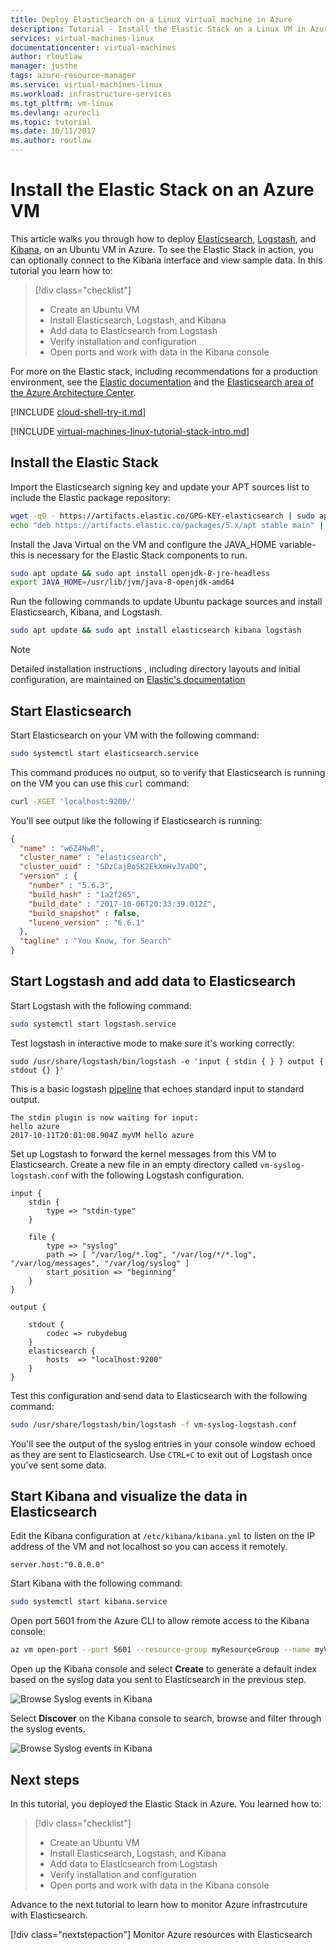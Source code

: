 ```yaml
---
title: Deploy ElasticSearch on a Linux virtual machine in Azure 
description: Tutorial - Install the Elastic Stack on a Linux VM in Azure
services: virtual-machines-linux
documentationcenter: virtual-machines
author: rloutlaw
manager: justhe
tags: azure-resource-manager
ms.service: virtual-machines-linux
ms.workload: infrastructure-services
ms.tgt_pltfrm: vm-linux
ms.devlang: azurecli
ms.topic: tutorial
ms.date: 10/11/2017
ms.author: routlaw
---
```


# Install the Elastic Stack on an Azure VM

This article walks you through how to deploy [Elasticsearch](https://www.elastic.co/products/elasticsearch), [Logstash](https://www.elastic.co/products/logstash), and [Kibana](https://www.elastic.co/products/kibana), on an Ubuntu VM in Azure.  To see the Elastic Stack in action, you can optionally connect to the Kibana interface and view sample data. In this tutorial you learn how to:

> [!div class="checklist"]
> * Create an Ubuntu VM 
> * Install Elasticsearch, Logstash, and Kibana
> * Add data to Elasticsearch from Logstash 
> * Verify installation and configuration
> * Open ports and work with data in the Kibana console


For more on the Elastic stack, including recommendations for a production environment, see the [Elastic documentation](https://www.elastic.co/guide/index.html) and the [Elasticsearch area of the Azure Architecture Center](/azure/architecture/elasticsearch/).

[!INCLUDE [cloud-shell-try-it.md](../../../includes/cloud-shell-try-it.md)]

[!INCLUDE [virtual-machines-linux-tutorial-stack-intro.md](../../../includes/virtual-machines-linux-tutorial-stack-intro.md)]



## Install the Elastic Stack

Import the Elasticsearch signing key and update your APT sources list to include the Elastic package repository:

```bash
wget -qO - https://artifacts.elastic.co/GPG-KEY-elasticsearch | sudo apt-key add -
echo "deb https://artifacts.elastic.co/packages/5.x/apt stable main" | sudo tee -a /etc/apt/sources.list.d/elastic-5.x.list
```

Install the Java Virtual on the VM and configure the JAVA_HOME variable-this is necessary for the Elastic Stack components to run.

```bash
sudo apt update && sudo apt install openjdk-8-jre-headless
export JAVA_HOME=/usr/lib/jvm/java-8-openjdk-amd64
```

Run the following commands to update Ubuntu package sources and install Elasticsearch, Kibana, and Logstash.

```bash
sudo apt update && sudo apt install elasticsearch kibana logstash   
```

> [!NOTE]
> Detailed installation instructions , including directory layouts and initial configuration, are maintained on [Elastic's documentation](https://www.elastic.co/guide/en/elastic-stack/current/installing-elastic-stack.html)

## Start Elasticsearch 

Start Elasticsearch on your VM with the following command:

```bash
sudo systemctl start elasticsearch.service
```

This command produces no output, so to verify that Elasticsearch is running on the VM you can use this `curl` command:

```bash
curl -XGET 'localhost:9200/'
```

You'll see output like the following if Elasticsearch is running:

```json
{
  "name" : "w6Z4NwR",
  "cluster_name" : "elasticsearch",
  "cluster_uuid" : "SDzCajBoSK2EkXmHvJVaDQ",
  "version" : {
    "number" : "5.6.3",
    "build_hash" : "1a2f265",
    "build_date" : "2017-10-06T20:33:39.012Z",
    "build_snapshot" : false,
    "lucene_version" : "6.6.1"
  },
  "tagline" : "You Know, for Search"
}
```

## Start Logstash and add data to Elasticsearch

Start Logstash with the following command:

```bash
sudo systemctl start logstash.service
```

Test logstash in interactive mode to make sure it's working correctly:

```
sudo /usr/share/logstash/bin/logstash -e 'input { stdin { } } output { stdout {} }'
```

This is a basic logstash [pipeline](https://www.elastic.co/guide/en/logstash/5.6/pipeline.html) that echoes standard input to standard output. 

```output
The stdin plugin is now waiting for input:
hello azure
2017-10-11T20:01:08.904Z myVM hello azure
```

Set up Logstash to forward the kernel messages from this VM to Elasticsearch. Create a new file in an empty directory called `vm-syslog-logstash.conf` with the following Logstash configuration.

```
input {
    stdin {
        type => "stdin-type"
    }

    file {
        type => "syslog"
        path => [ "/var/log/*.log", "/var/log/*/*.log", "/var/log/messages", "/var/log/syslog" ]
        start_position => "beginning"
    }
}

output {

    stdout {
        codec => rubydebug
    }
    elasticsearch {
        hosts  => "localhost:9200"
    }
}
```

Test this configuration and send data to Elasticsearch with the following command:

```bash
sudo /usr/share/logstash/bin/logstash -f vm-syslog-logstash.conf
```

You'll see the output of the syslog entries in your console window echoed as they are sent to Elasticsearch. Use `CTRL+C` to exit out of Logstash once you've sent some data.

## Start Kibana and visualize the data in Elasticsearch

Edit the Kibana configuration at `/etc/kibana/kibana.yml` to listen on the IP address of the VM and not localhost so you can access it remotely.

```
server.host:"0.0.0.0"
```

Start Kibana with the following command:

```bash
sudo systemctl start kibana.service
```

Open port 5601 from the Azure CLI to allow remote access to the Kibana console:

```bash
az vm open-port --port 5601 --resource-group myResourceGroup --name myVM
```

Open up the Kibana console and select **Create** to generate a default index based on the syslog data you sent to Elasticsearch in the previous step. 

![Browse Syslog events in Kibana](media/elasticsearch-install/kibana-index.png)

Select **Discover** on the Kibana console to search, browse and filter through the syslog events.

![Browse Syslog events in Kibana](media/elasticsearch-install/kibana-search-filter.png)


## Next steps

In this tutorial, you deployed the Elastic Stack in Azure. You learned how to:

> [!div class="checklist"]
> * Create an Ubuntu VM 
> * Install Elasticsearch, Logstash, and Kibana
> * Add data to Elasticsearch from Logstash 
> * Verify installation and configuration
> * Open ports and work with data in the Kibana console

Advance to the next tutorial to learn how to monitor Azure infrastrcuture with Elasticsearch.

[!div class="nextstepaction"] Monitor Azure resources with Elasticsearch